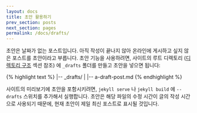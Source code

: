 ```yaml
---
layout: docs
title: 초안 활용하기
prev_section: posts
next_section: pages
permalink: /docs/drafts/
---
```


초안은 날짜가 없는 포스트입니다. 아직 작성이 끝나지 않아 온라인에 게시하고 싶지 않은 포스트를 초안이라고 부릅니다. 초안 기능을 사용하려면, 사이트의 루트 디렉토리 ([디렉토리 구조](/docs/structure/) 섹션 참조) 에 `_drafts` 폴더를 만들고 초안을 넣으면 됩니다:

{% highlight text %}
|-- _drafts/
|   |-- a-draft-post.md
{% endhighlight %}

사이트의 미리보기에 초안을 포함시키려면, `jekyll serve` 나 `jekyll build` 에 `--drafts` 스위치를 추가해서 실행합니다. 초안은 해당 파일의 수정 시간이 글의 작성 시간으로 사용되기 때문에, 현재 초안이 제일 최신 포스트로 표시될 것입니다.
